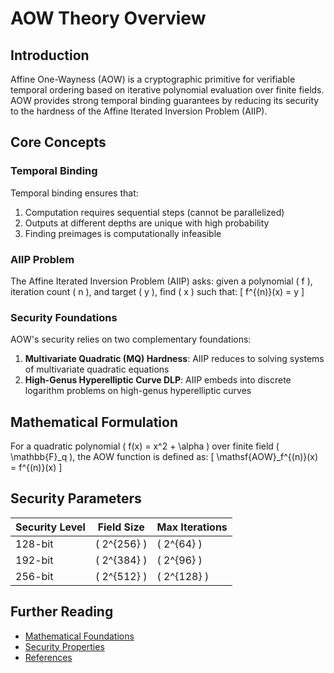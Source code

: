 # AOW Theory Overview

## Introduction

Affine One-Wayness (AOW) is a cryptographic primitive for verifiable temporal ordering based on iterative polynomial evaluation over finite fields. AOW provides strong temporal binding guarantees by reducing its security to the hardness of the Affine Iterated Inversion Problem (AIIP).

## Core Concepts

### Temporal Binding

Temporal binding ensures that:
1. Computation requires sequential steps (cannot be parallelized)
2. Outputs at different depths are unique with high probability
3. Finding preimages is computationally infeasible

### AIIP Problem

The Affine Iterated Inversion Problem (AIIP) asks: given a polynomial \( f \), iteration count \( n \), and target \( y \), find \( x \) such that:
\[ f^{(n)}(x) = y \]

### Security Foundations

AOW's security relies on two complementary foundations:

1. **Multivariate Quadratic (MQ) Hardness**: AIIP reduces to solving systems of multivariate quadratic equations
2. **High-Genus Hyperelliptic Curve DLP**: AIIP embeds into discrete logarithm problems on high-genus hyperelliptic curves

## Mathematical Formulation

For a quadratic polynomial \( f(x) = x^2 + \alpha \) over finite field \( \mathbb{F}_q \), the AOW function is defined as:
\[ \mathsf{AOW}_f^{(n)}(x) = f^{(n)}(x) \]

## Security Parameters

| Security Level | Field Size | Max Iterations |
|----------------|------------|----------------|
| 128-bit        | \( 2^{256} \) | \( 2^{64} \)    |
| 192-bit        | \( 2^{384} \) | \( 2^{96} \)    |
| 256-bit        | \( 2^{512} \) | \( 2^{128} \)   |

## Further Reading

- [Mathematical Foundations](mathematical_foundations.md)
- [Security Properties](security_properties.md)
- [References](references.md)